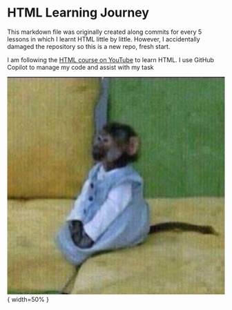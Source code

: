 # HTML Learning Journey

This markdown file was originally created along commits for every 5 lessons in which I learnt HTML little by little.
However, I accidentally damaged the repository so this is a new repo, fresh start.

I am following the [HTML course on YouTube](https://youtube.com/playlist?list=PLDoPjvoNmBAw_t_XWUFbBX-c9MafPk9ji&si=dUjI7GmryJQCPplX) to learn HTML.
I use GitHub Copilot to manage my code and assist with my task

![hello](https://raw.githubusercontent.com/NoorBnHossam/html_zero/main/8758527812_f345a6d9db_z.jpg){ width=50% }
